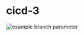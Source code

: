 # cicd-3
![example branch parameter](https://github.com/github/docs/actions/workflows/test.yml/badge.svg?branch=main)
